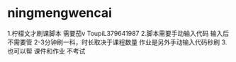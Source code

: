 # ningmengwencai
1.柠檬文才刷课脚本 需要茄v  ToupiL379641987
2.脚本需要手动输入代码 输入后不需要管 2-3分钟刷一科，时长取决于课程数量 作业是另外手动输入代码秒刷
3.也可以帮 课件和作业 不考试
